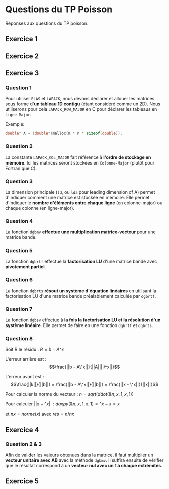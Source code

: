 # Questions du TP Poisson

Réponses aux questions du TP poisson.

## Exercice 1 

## Exercice 2

## Exercice 3

### Question 1
Pour utiliser `BLAS` et `LAPACK`, nous devons déclarer et allouer les matrices sous forme d'**un tableau 1D contigu** (étant considéré comme un 2D).
Nous utiliserons pour cela `LAPACK_ROW_MAJOR` en C pour déclarer les tableaus en `Ligne-Major`.

Exemple:
```c++
double* A = (double*)malloc(m * n * sizeof(double));
```

### Question 2

La constante `LAPACK_COL_MAJOR` fait référence à **l'ordre de stockage en mémoire**.
Ici les matrices seront stockées en `Colonne-Major` (plutôt pour Fortran que C).

### Question 3

La dimension principale (`ld`, ou `lda` pour leading dimension of A) permet d'indiquer comment une matrice est stockée en mémoire.
Elle permet d'indiquer le **nombre d'éléments entre chaque ligne** (en colonne-major) ou chaque colonne (en ligne-major).

### Question 4

La fonction `dgbmv` **effectue une multiplication matrice-vecteur** pour une matrice bande.

### Question 5

La fonction `dgbrtf` effectue la **factorisation LU** d'une matrice bande avec **pivotement partiel**.

### Question 6

La fonction `dgbrts` **résout un système d'équation linéaires** en utilisant la factorisation LU d'une matrice bande préalablement calculée par `dgbrtf`.

### Question 7

La fonction `dgbsv` effectue à **la fois la factorisation LU et la résolution d'un système linéaire**.
Elle permet de faire en une fonction `dgbrtf` et `dgbrts`.

### Question 8

Soit R le résidu : $R = b - A\^x$

L'erreur arrière est : 
$$\frac{||b - A\^x||}{||A||||\^x||}$$

L'erreur avant est : 
$$\frac{||k||}{||b||} = \frac{||b - A\^x||}{||b||} = \frac{||x - \^x||}{||x||}$$

Pour calculer la norme du vecteur : $n = sqrt(ddot(\&n, x, 1, x, 1))$

Pour calculer $||x - \^x||$ : $daxpy(\&n, x, 1, x, 1) = \^x-x = x$

et $nx = norme(x)$ avec $res = n / nx$

## Exercice 4

### Question 2 & 3

Afin de valider les valeurs obtenues dans la matrice, il faut multiplier un **vecteur unitaire avec AB** avec la méthode `dgbmv`.
Il suffira ensuite de vérifier que le résultat correspond à un **vecteur nul avec un 1 à chaque extrémités**.

## Exercice 5


